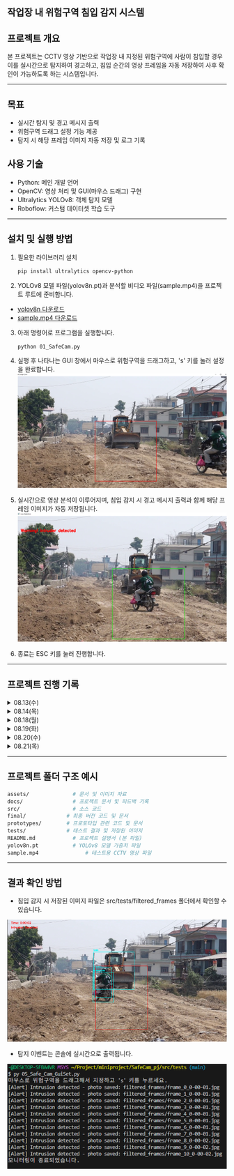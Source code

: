 작업장 내 위험구역 침입 감지 시스템
---
## 프로젝트 개요
본 프로젝트는 CCTV 영상 기반으로 작업장 내 지정된 위험구역에 사람이 침입할 경우 이를 실시간으로 탐지하여 경고하고, 침입 순간의 영상 프레임을 자동 저장하여 사후 확인이 가능하도록 하는 시스템입니다.

---
## 목표
- 실시간 탐지 및 경고 메시지 출력
- 위험구역 드래그 설정 기능 제공
- 탐지 시 해당 프레임 이미지 자동 저장 및 로그 기록

## 사용 기술
- Python: 메인 개발 언어  
- OpenCV: 영상 처리 및 GUI(마우스 드래그) 구현  
- Ultralytics YOLOv8: 객체 탐지 모델  
- Roboflow: 커스텀 데이터셋 학습 도구 

---
## 설치 및 실행 방법
1. 필요한 라이브러리 설치  
   ```bash
   pip install ultralytics opencv-python
   ```
  
2. YOLOv8 모델 파일(yolov8n.pt)과 분석할 비디오 파일(sample.mp4)을 프로젝트 루트에 준비합니다.

- [yolov8n 다운로드](https://github.com/dlsgh2590/SafeCam_pj/blob/main/src/yolov8n.pt)
- [sample.mp4 다운로드](https://github.com/dlsgh2590/SafeCam_pj/blob/main/src/sample.mp4)

3. 아래 명령어로 프로그램을 실행합니다.
   ```bash
   python 01_SafeCam.py
   ```


4. 실행 후 나타나는 GUI 창에서 마우스로 위험구역을 드래그하고, 's' 키를 눌러 설정을 완료합니다.
![alt text](./assets/image.png)

5. 실시간으로 영상 분석이 이루어지며, 침입 감지 시 경고 메시지 출력과 함께 해당 프레임 이미지가 자동 저장됩니다.
![alt text](./assets/image-1.png)

6. 종료는 ESC 키를 눌러 진행합니다.

---
## 프로젝트 진행 기록

<details>
<summary>08.13(수)</summary>  

#### 관련제품 (링크)
[한화비전](https://www.hanwhavision.com/ko/products/camera/network/bullet/qno-c8013r/)

#### 한계점
작업장 내 위험구역(중장비)에서 사람 인식을 잘 못하여 위험함

#### 개선점
opencv, tensorflow, yolo로 cctv 영상에서 사람을 탐지하는 기술을 활용하여 개선함.

#### 15분간 실제 제품 사용
- 제품 : Hanwha Vision
- 체험 방식 : 데모 영상 및 제품 설명, 데모 UI 확인 (지금 cctv를 사용해볼 수 있는 방법이 없음)

#### 불편한 점
- "위험 구역" 별도 설정 시 고가의 전용 솔루션이 필요함
- 실시간 탐지된 결과를 로그로 저장하거나, 영상 다운로드 기능이 없는 경우 많음
- 탐지 정확도와 상관없이 경고 알림이 너무 자주 울림 (과잉 경고 → 무시하게 됨)
기록 : 위험구역을 드래그해서 설정하는 게 왜 이렇게 어려운 거지?

#### 경쟁사 제품 사용
- 제품 : Camzify AI
- 차이점 : 탐지 이벤트를 자동으로 녹화하고, 클립을 분류해서 저장하는 시스템 (설명서 확인)

#### 사용자 리뷰 스캔
(제품 리뷰 사이트 확인 해보니)
1. 탐지를 정확하게 하지 못한다(그림자, 장비, 작은 동작도 사람으로 탐지됨)
2. 위험구역 설정이 어렵다(일반 사용자가 설정하거나 수정하기 어려움)
3. 탐지후 영상 자동 저장이 없다(상황이 지나가면 기록이 남지 않아 문제 추적 불가)
- 기록 : 현장 관리자들이 설정하는 데 어려움을 겪는다


#### 가장 짜증나는 것
- 위험구역에 사람이 침입했을 때, 그 순간의 영상이 자동 저장되지 않아 사후 확인이 어렵다.
  -> 경고는 잘 울리는데, 기록으로 남지 않으면 의미가 없다.

#### 1시간 안에 테스트 가능한 것
- mp4파일 불러와서 위에 기술들을 사용해 인식하고 영상을 저장
</details>

<details>
<summary>08.14(목)</summary> 

## 진행상황
- [피드백 진행완료](feedback/0814.md)

#### 하드웨어
- 데스크탑

#### 핵심 기능 최소 구현:
MP4 파일에서 화면 중앙 사각형 영역에 사람이 들어오면 그 프레임을 이미지로 저장하기


#### 변환 논리:
---
CCTV 실시간 영상 → 준비된 MP4 파일 1개
드래그로 위험구역 설정 → 화면 중앙 고정 사각형
YOLOv8 + Roboflow 커스텀 모델 → OpenCV 움직임 감지만
영상 클립 자동 저장 → 스크린샷 1장 저장
실시간 탐지 + 로그 → 콘솔에 "침입 감지!" 출력
사후 확인 시스템 → 저장된 이미지 폴더 확인
</details>

<details>
<summary>08.18(월)</summary>

## 진행상황

- [피드백 진행완료](feedback/0818.md)

- 저장되는 이미지에 시간 확인 기능 추가
- yolo로그 출력 메시지 차단
</details>

<details>
<summary>08.19(화)</summary>

## 진행상황

- [피드백 진행완료](feedback/0819.md)

- GUI창 띄워서 마우스 드래그로 위험구역 설정
- 실시간 경고 기능 추가
- 저장된 객체의 정보 박스 추가
</details>

<details>
<summary>08.20(수)</summary>

## 진행상황

- [피드백 진행완료](feedback/0820.md)

</details>

<details>
<summary>08.21(목)</summary>

## 진행상황

- [피드백 진행완료](feedback/0821.md)

- 하드코딩 제거
- 변수명 정리

</details>

---
## 프로젝트 폴더 구조 예시
   ```bash
   assets/              # 문서 및 이미지 자료
   docs/                # 프로젝트 문서 및 피드백 기록
   src/                 # 소스 코드
   final/             # 최종 버전 코드 및 문서
   prototypes/        # 프로토타입 관련 코드 및 문서
   tests/             # 테스트 결과 및 저장된 이미지
   README.md            # 프로젝트 설명서 (본 파일)
   yolov8n.pt           # YOLOv8 모델 가중치 파일
   sample.mp4               # 테스트용 CCTV 영상 파일
``` 

---
## 결과 확인 방법
- 침입 감지 시 저장된 이미지 파일은 src/tests/filtered_frames 폴더에서 확인할 수 있습니다.

![alt text](./assets/image-3.png)

- 탐지 이벤트는 콘솔에 실시간으로 출력됩니다.

![alt text](./assets/image-2.png)